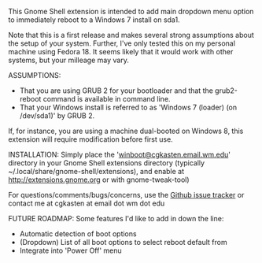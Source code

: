 This Gnome Shell extension is intended to add main dropdown menu option to immediately reboot to a 
Windows 7 install on sda1.

Note that this is a first release and makes several strong assumptions about the setup of your system.  Further,
I've only tested this on my personal machine using Fedora 18.  It seems likely that it would work with other systems,
but your milleage may vary.

ASSUMPTIONS:
* That you are using GRUB 2 for your bootloader and that the grub2-reboot command is available in command line.
* That your Windows install is referred to as 'Windows 7 (loader) (on /dev/sda1)' by GRUB 2.

If, for instance, you are using a machine dual-booted on Windows 8, this extension will require modification before
first use.

INSTALLATION: Simply place the 'winboot@cgkasten.email.wm.edu' directory in your Gnome Shell extensions directory
(typically ~/.local/share/gnome-shell/extensions), and enable at http://extensions.gnome.org or with gnome-tweak-tool)

For questions/comments/bugs/concerns, use the [Github issue tracker](https://github.com/emerssso/gs-extensions-winboot/issues)
or contact me at cgkasten at email dot wm dot edu 

FUTURE ROADMAP:
Some features I'd like to add in down the line:
* Automatic detection of boot options
* (Dropdown) List of all boot options to select reboot default from
* Integrate into 'Power Off' menu



